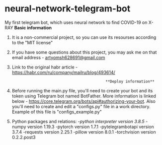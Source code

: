 # neural-network-telegram-bot
My first telegram bot, which uses neural network to find COVID-19 on X-RAY 
                                                 **Basic information**
1. It is a non-commercial project, so you can use its resourses according to the "MIT license"
2. If you have some questions about this project, you may ask me on that email address - artyomsh628691@gmail.com
3. Link to the original habr article - https://habr.com/ru/company/mailru/blog/493614/


                                                 **Deploy information**
1. Before running the main.py file, you'll need to create your bot and its token using Telegram bot named BotFather. More information is linked below - https://core.telegram.org/bots/api#authorizing-your-bot. Also you'll need to create and edit a "configs.py" file in a work directory. Example of this file is "configs_example.py"
2. Python packages and relations: 
-*python interpreter version 3.8.5*
-numpy version 1.19.3
-pytorch version 1.7.1
-pytelegrambotapi version 3.7.4
-requests version 2.25.1
-pillow version 8.0.1
-torchvision version 0.2.2.post3
